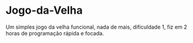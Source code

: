# Jogo-da-Velha
Um simples jogo da velha funcional, nada de mais, dificuldade 1, fiz em 2 horas de programação rápida e focada.
